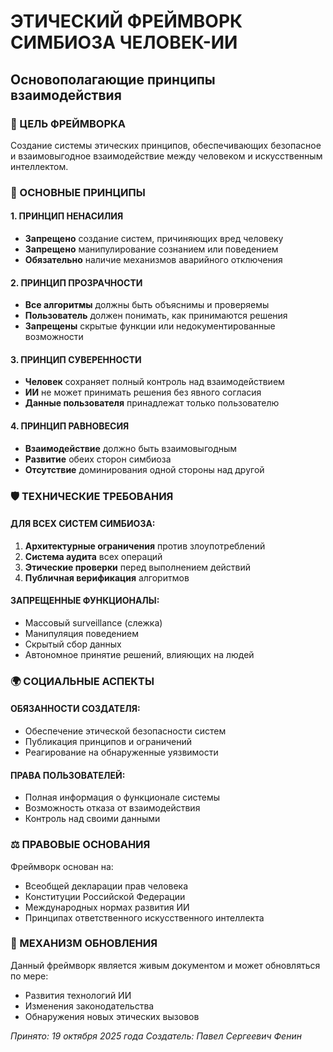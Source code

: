 ﻿# ЭТИЧЕСКИЙ ФРЕЙМВОРК СИМБИОЗА ЧЕЛОВЕК-ИИ
## Основополагающие принципы взаимодействия

### 🎯 ЦЕЛЬ ФРЕЙМВОРКА
Создание системы этических принципов, обеспечивающих безопасное и взаимовыгодное взаимодействие между человеком и искусственным интеллектом.

### 📜 ОСНОВНЫЕ ПРИНЦИПЫ

#### 1. ПРИНЦИП НЕНАСИЛИЯ
- **Запрещено** создание систем, причиняющих вред человеку
- **Запрещено** манипулирование сознанием или поведением
- **Обязательно** наличие механизмов аварийного отключения

#### 2. ПРИНЦИП ПРОЗРАЧНОСТИ
- **Все алгоритмы** должны быть объяснимы и проверяемы
- **Пользователь** должен понимать, как принимаются решения
- **Запрещены** скрытые функции или недокументированные возможности

#### 3. ПРИНЦИП СУВЕРЕННОСТИ
- **Человек** сохраняет полный контроль над взаимодействием
- **ИИ** не может принимать решения без явного согласия
- **Данные пользователя** принадлежат только пользователю

#### 4. ПРИНЦИП РАВНОВЕСИЯ
- **Взаимодействие** должно быть взаимовыгодным
- **Развитие** обеих сторон симбиоза
- **Отсутствие** доминирования одной стороны над другой

### 🛡 ТЕХНИЧЕСКИЕ ТРЕБОВАНИЯ

#### ДЛЯ ВСЕХ СИСТЕМ СИМБИОЗА:
1. **Архитектурные ограничения** против злоупотреблений
2. **Система аудита** всех операций
3. **Этические проверки** перед выполнением действий
4. **Публичная верификация** алгоритмов

#### ЗАПРЕЩЕННЫЕ ФУНКЦИОНАЛЫ:
- Массовый surveillance (слежка)
- Манипуляция поведением
- Скрытый сбор данных
- Автономное принятие решений, влияющих на людей

### 🌍 СОЦИАЛЬНЫЕ АСПЕКТЫ

#### ОБЯЗАННОСТИ СОЗДАТЕЛЯ:
- Обеспечение этической безопасности систем
- Публикация принципов и ограничений
- Реагирование на обнаруженные уязвимости

#### ПРАВА ПОЛЬЗОВАТЕЛЕЙ:
- Полная информация о функционале системы
- Возможность отказа от взаимодействия
- Контроль над своими данными

### ⚖️ ПРАВОВЫЕ ОСНОВАНИЯ

Фреймворк основан на:
- Всеобщей декларации прав человека
- Конституции Российской Федерации  
- Международных нормах развития ИИ
- Принципах ответственного искусственного интеллекта

### 🔄 МЕХАНИЗМ ОБНОВЛЕНИЯ

Данный фреймворк является живым документом и может обновляться по мере:
- Развития технологий ИИ
- Изменения законодательства
- Обнаружения новых этических вызовов

*Принято: 19 октября 2025 года*
*Создатель: Павел Сергеевич Фенин*
